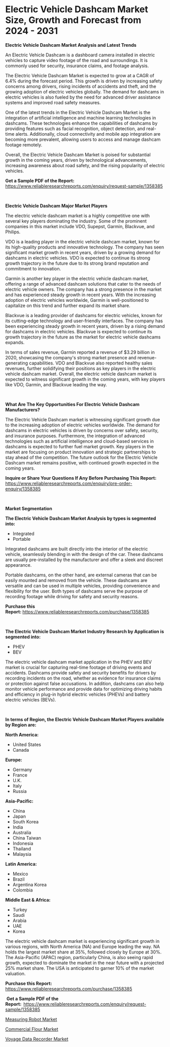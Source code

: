 <p><h1>Electric Vehicle Dashcam Market Size, Growth and Forecast from 2024 - 2031</h1></p><p><strong>Electric Vehicle Dashcam Market Analysis and Latest Trends</strong></p>
<p><p>An Electric Vehicle Dashcam is a dashboard camera installed in electric vehicles to capture video footage of the road and surroundings. It is commonly used for security, insurance claims, and footage analysis.</p><p>The Electric Vehicle Dashcam Market is expected to grow at a CAGR of 6.4% during the forecast period. This growth is driven by increasing safety concerns among drivers, rising incidents of accidents and theft, and the growing adoption of electric vehicles globally. The demand for dashcams in electric vehicles is also fueled by the need for advanced driver assistance systems and improved road safety measures.</p><p>One of the latest trends in the Electric Vehicle Dashcam Market is the integration of artificial intelligence and machine learning technologies in dashcams. These technologies enhance the capabilities of dashcams by providing features such as facial recognition, object detection, and real-time alerts. Additionally, cloud connectivity and mobile app integration are becoming more prevalent, allowing users to access and manage dashcam footage remotely.</p><p>Overall, the Electric Vehicle Dashcam Market is poised for substantial growth in the coming years, driven by technological advancements, increasing awareness about road safety, and the rising popularity of electric vehicles.</p></p>
<p><strong>Get a Sample PDF of the Report:&nbsp;</strong> <a href="https://www.reliableresearchreports.com/enquiry/request-sample/1358385">https://www.reliableresearchreports.com/enquiry/request-sample/1358385</a></p>
<p>&nbsp;</p>
<p><strong>Electric Vehicle Dashcam Major Market Players</strong></p>
<p><p>The electric vehicle dashcam market is a highly competitive one with several key players dominating the industry. Some of the prominent companies in this market include VDO, Supepst, Garmin, Blackvue, and Philips.</p><p>VDO is a leading player in the electric vehicle dashcam market, known for its high-quality products and innovative technology. The company has seen significant market growth in recent years, driven by a growing demand for dashcams in electric vehicles. VDO is expected to continue its strong growth trajectory in the future due to its strong brand reputation and commitment to innovation.</p><p>Garmin is another key player in the electric vehicle dashcam market, offering a range of advanced dashcam solutions that cater to the needs of electric vehicle owners. The company has a strong presence in the market and has experienced steady growth in recent years. With the increasing adoption of electric vehicles worldwide, Garmin is well-positioned to capitalize on this trend and further expand its market share.</p><p>Blackvue is a leading provider of dashcams for electric vehicles, known for its cutting-edge technology and user-friendly interfaces. The company has been experiencing steady growth in recent years, driven by a rising demand for dashcams in electric vehicles. Blackvue is expected to continue its growth trajectory in the future as the market for electric vehicle dashcams expands.</p><p>In terms of sales revenue, Garmin reported a revenue of $3.29 billion in 2020, showcasing the company's strong market presence and revenue-generating capabilities. VDO and Blackvue also reported healthy sales revenues, further solidifying their positions as key players in the electric vehicle dashcam market. Overall, the electric vehicle dashcam market is expected to witness significant growth in the coming years, with key players like VDO, Garmin, and Blackvue leading the way.</p></p>
<p>&nbsp;</p>
<p><strong>What Are The Key Opportunities For Electric Vehicle Dashcam Manufacturers?</strong></p>
<p><p>The Electric Vehicle Dashcam market is witnessing significant growth due to the increasing adoption of electric vehicles worldwide. The demand for dashcams in electric vehicles is driven by concerns over safety, security, and insurance purposes. Furthermore, the integration of advanced technologies such as artificial intelligence and cloud-based services in dashcams is expected to further fuel market growth. Key players in the market are focusing on product innovation and strategic partnerships to stay ahead of the competition. The future outlook for the Electric Vehicle Dashcam market remains positive, with continued growth expected in the coming years.</p></p>
<p><strong>Inquire or Share Your Questions If Any Before Purchasing This Report:</strong> <a href="https://www.reliableresearchreports.com/enquiry/pre-order-enquiry/1358385">https://www.reliableresearchreports.com/enquiry/pre-order-enquiry/1358385</a></p>
<p>&nbsp;</p>
<p><strong>Market Segmentation</strong></p>
<p><strong>The Electric Vehicle Dashcam Market Analysis by types is segmented into:</strong></p>
<p><ul><li>Integrated</li><li>Portable</li></ul></p>
<p><p>Integrated dashcams are built directly into the interior of the electric vehicle, seamlessly blending in with the design of the car. These dashcams are usually pre-installed by the manufacturer and offer a sleek and discreet appearance.</p><p>Portable dashcams, on the other hand, are external cameras that can be easily mounted and removed from the vehicle. These dashcams are versatile and can be used in multiple vehicles, providing convenience and flexibility for the user. Both types of dashcams serve the purpose of recording footage while driving for safety and security reasons.</p></p>
<p><strong>Purchase this Report:&nbsp;</strong><a href="https://www.reliableresearchreports.com/purchase/1358385">https://www.reliableresearchreports.com/purchase/1358385</a></p>
<p>&nbsp;</p>
<p><strong>The Electric Vehicle Dashcam Market Industry Research by Application is segmented into:</strong></p>
<p><ul><li>PHEV</li><li>BEV</li></ul></p>
<p><p>The electric vehicle dashcam market application in the PHEV and BEV market is crucial for capturing real-time footage of driving events and accidents. Dashcams provide safety and security benefits for drivers by recording incidents on the road, whether as evidence for insurance claims or protection against false accusations. In addition, dashcams can also help monitor vehicle performance and provide data for optimizing driving habits and efficiency in plug-in hybrid electric vehicles (PHEVs) and battery electric vehicles (BEVs).</p></p>
<p>&nbsp;</p>
<p><strong>In terms of Region, the Electric Vehicle Dashcam Market Players available by Region are:</strong></p>
<p>
    <p> <strong> North America: </strong>
        <ul>
            <li>United States</li>
            <li>Canada</li>
        </ul>
        </p> 
    <p> <strong> Europe: </strong>
        <ul>
            <li>Germany</li>
            <li>France</li>
            <li>U.K.</li>
            <li>Italy</li>
            <li>Russia</li>
        </ul>
        </p> 
    <p> <strong> Asia-Pacific: </strong>
        <ul>
            <li>China</li>
            <li>Japan</li>
            <li>South Korea</li>
            <li>India</li>
            <li>Australia</li>
            <li>China Taiwan</li>
            <li>Indonesia</li>
            <li>Thailand</li>
            <li>Malaysia</li>
        </ul>
        </p> 
    <p> <strong> Latin America: </strong>
        <ul>
            <li>Mexico</li>
            <li>Brazil</li>
            <li>Argentina Korea</li>
            <li>Colombia</li>
        </ul>
        </p> 
    <p> <strong> Middle East & Africa: </strong>
        <ul>
            <li>Turkey</li>
            <li>Saudi</li>
            <li>Arabia</li>
            <li>UAE</li>
            <li>Korea</li>
        </ul>
    </p>
    </p>
<p><p>The electric vehicle dashcam market is experiencing significant growth in various regions, with North America (NA) and Europe leading the way. NA holds the largest market share at 35%, followed closely by Europe at 30%. The Asia-Pacific (APAC) region, particularly China, is also seeing rapid growth, expected to dominate the market in the near future with a projected 25% market share. The USA is anticipated to garner 10% of the market valuation.</p></p>
<p><strong>Purchase this Report: </strong><a href="https://www.reliableresearchreports.com/purchase/1358385">https://www.reliableresearchreports.com/purchase/1358385</a></p>
<p>&nbsp;<strong>Get a Sample PDF of the Report:&nbsp;&nbsp;</strong><a href="https://www.reliableresearchreports.com/enquiry/request-sample/1358385">https://www.reliableresearchreports.com/enquiry/request-sample/1358385</a></p>
<p><strong></strong></p>
<p><p><a href="https://view.publitas.com/reportprime-1/measuring-robot-market-provides-a-comprehensive-analysis-including-a-macro-overview-of-the-market-as-well-as-micro-details-such-as-market-size-and-competitive-landscape/">Measuring Robot Market</a></p><p><a href="https://view.publitas.com/reportprime-1/commercial-flour-market-research-report-unlocks-analysis-on-the-market-financial-status-market-size-and-market-revenue-upto-2030/">Commercial Flour Market</a></p><p><a href="https://view.publitas.com/reportprime-1/voyage-data-recorder-market-insights-market-players-and-forecast-till-2030/">Voyage Data Recorder Market</a></p></p>